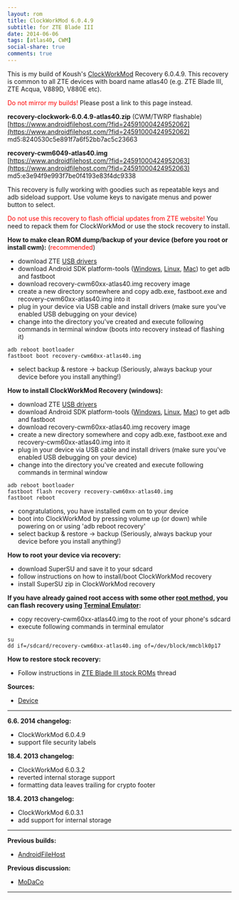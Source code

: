 ```yaml
---
layout: rom
title: ClockWorkMod 6.0.4.9
subtitle: for ZTE Blade III
date: 2014-06-06
tags: [atlas40, CWM]
social-share: true
comments: true
---
```


This is my build of Koush's [ClockWorkMod](https://www.clockworkmod.com/) Recovery 6.0.4.9. This recovery is common to all ZTE devices with board name atlas40 (e.g. ZTE Blade III, ZTE Acqua, V889D, V880E etc).

<span style="color:#FF0000;">Do not mirror my builds!</span> Please post a link to this page instead.

**recovery-clockwork-6.0.4.9-atlas40.zip** (CWM/TWRP flashable)  
[https://www.androidfilehost.com/?fid=24591000424952062](https://www.androidfilehost.com/?fid=24591000424952062)  
md5:8240530c5e891f7a6f52bb7ac5c23663

**recovery-cwm6049-atlas40.img**  
[https://www.androidfilehost.com/?fid=24591000424952063](https://www.androidfilehost.com/?fid=24591000424952063)  
md5:e3e94f9e993f7be0f4193e83f4dc9338

This recovery is fully working with goodies such as repeatable keys and adb sideload support. Use volume keys to navigate menus and power button to select.

<span style="color:#ff0000;">Do not use this recovery to flash official updates from ZTE website!</span> You need to repack them for ClockWorkMod or use the stock recovery to install.

**How to make clean ROM dump/backup of your device (before you root or install cwm):** (<span style="color:#ff0000;">recommended</span>)

- download ZTE [USB drivers](http://download.ztedevice.com/device/global/support/product/560/1132/soft/P020121013422016358160.7z)
- download Android SDK platform-tools ([Windows](https://dl.google.com/android/repository/platform-tools-latest-windows.zip), [Linux](https://dl.google.com/android/repository/platform-tools-latest-linux.zip), [Mac](https://dl.google.com/android/repository/platform-tools-latest-darwin.zip)) to get adb and fastboot
- download recovery-cwm60xx-atlas40.img recovery image
- create a new directory somewhere and copy adb.exe, fastboot.exe and recovery-cwm60xx-atlas40.img into it
- plug in your device via USB cable and install drivers (make sure you've enabled USB debugging on your device)
- change into the directory you've created and execute following commands in terminal window (boots into recovery instead of flashing it)

```
adb reboot bootloader
fastboot boot recovery-cwm60xx-atlas40.img
```

- select backup & restore -> backup (Seriously, always backup your device before you install anything!)  

**How to install ClockWorkMod Recovery (windows):**

- download ZTE [USB drivers](http://download.ztedevice.com/device/global/support/product/560/1132/soft/P020121013422016358160.7z)
- download Android SDK platform-tools ([Windows](https://dl.google.com/android/repository/platform-tools-latest-windows.zip), [Linux](https://dl.google.com/android/repository/platform-tools-latest-linux.zip), [Mac](https://dl.google.com/android/repository/platform-tools-latest-darwin.zip)) to get adb and fastboot
- download recovery-cwm60xx-atlas40.img recovery image
- create a new directory somewhere and copy adb.exe, fastboot.exe and recovery-cwm60xx-atlas40.img into it
- plug in your device via USB cable and install drivers (make sure you've enabled USB debugging on your device)
- change into the directory you've created and execute following commands in terminal window

```
adb reboot bootloader
fastboot flash recovery recovery-cwm60xx-atlas40.img
fastboot reboot
```

- congratulations, you have installed cwm on to your device
- boot into ClockWorkMod by pressing volume up (or down) while powering on or using 'adb reboot recovery'
- select backup & restore -> backup (Seriously, always backup your device before you install anything!)

**How to root your device via recovery:**

- download SuperSU and save it to your sdcard
- follow instructions on how to install/boot ClockWorkMod recovery
- install SuperSU zip in ClockWorkMod recovery

**If you have already gained root access with some other [root method](http://forum.xda-developers.com/showthread.php?t=1886460), you can flash recovery using [Terminal Emulator](https://play.google.com/store/apps/details?id=jackpal.androidterm&hl=en):**

- copy recovery-cwm60xx-atlas40.img to the root of your phone's sdcard
- execute following commands in terminal emulator

```
su
dd if=/sdcard/recovery-cwm60xx-atlas40.img of=/dev/block/mmcblk0p17
```

**How to restore stock recovery:**

- Follow instructions in [ZTE Blade III stock ROMs](http://www.modaco.com/topic/361786-zte-blade-iii-stock-roms/) thread

**Sources:**

- [Device](https://github.com/KonstaT/android_device_zte_atlas40)

----

**6.6. 2014 changelog:**

- ClockWorkMod 6.0.4.9
- support file security labels

**18.4. 2013 changelog:**

- ClockWorkMod 6.0.3.2
- reverted internal storage support
- formatting data leaves trailing for crypto footer

**18.4. 2013 changelog:**

- ClockWorkMod 6.0.3.1
- add support for internal storage

----

**Previous builds:**

- [AndroidFileHost](https://www.androidfilehost.com/?w=files&flid=89919)

**Previous discussion:**

- [MoDaCo](http://www.modaco.com/topic/360389-clockworkmod-6049/)

----
